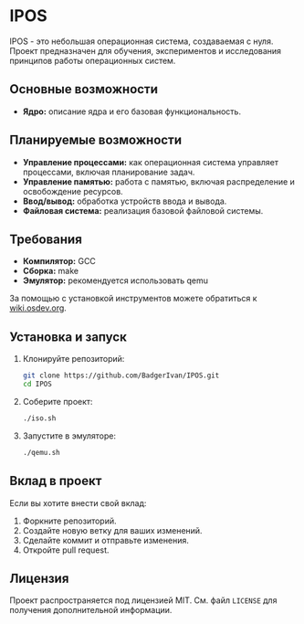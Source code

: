 # IPOS

IPOS - это небольшая операционная система, создаваемая с нуля. Проект предназначен для обучения, экспериментов и исследования принципов работы операционных систем.

## Основные возможности

- **Ядро:** описание ядра и его базовая функциональность.

## Планируемые возможности

- **Управление процессами:** как операционная система управляет процессами, включая планирование задач.
- **Управление памятью:** работа с памятью, включая распределение и освобождение ресурсов.
- **Ввод/вывод:** обработка устройств ввода и вывода.
- **Файловая система:** реализация базовой файловой системы.

## Требования

- **Компилятор:** GCC
- **Сборка:** make
- **Эмулятор:** рекомендуется использовать qemu

За помощью с установкой инструментов можете обратиться к [wiki.osdev.org](https://wiki.osdev.org/GCC_Cross-Compiler).

## Установка и запуск

1. Клонируйте репозиторий:
   ```bash
   git clone https://github.com/BadgerIvan/IPOS.git
   cd IPOS
   ```
2. Соберите проект:
   ```bash
   ./iso.sh
   ```
3. Запустите в эмуляторе:
   ```bash
   ./qemu.sh
   ```

## Вклад в проект

Если вы хотите внести свой вклад:

1. Форкните репозиторий.
2. Создайте новую ветку для ваших изменений.
3. Сделайте коммит и отправьте изменения.
4. Откройте pull request.

## Лицензия

Проект распространяется под лицензией MIT. См. файл `LICENSE` для получения дополнительной информации.